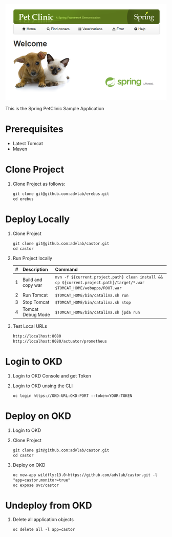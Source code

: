 ![Intro](./docs/petclinic-ui.png)

This is the Spring PetClinic Sample Application

# Prerequisites

* Latest Tomcat
* Maven

# Clone Project

1. Clone Project as follows:

	```
	git clone git@github.com:advlab/erebus.git
	cd erebus
	```

# Deploy Locally

1. Clone Project

	```
	git clone git@github.com:advlab/castor.git
	cd castor
	```

1. Run Project locally   

    | #       | Description           | Command  |
    | :------------- |:-------------| :-----|
    | 1      | Build and copy war | `mvn -f ${current.project.path} clean install && cp ${current.project.path}/target/*.war $TOMCAT_HOME/webapps/ROOT.war` |
    | 2      | Run Tomcat      |   `$TOMCAT_HOME/bin/catalina.sh run` |
    | 3 | Stop Tomcat      |    `$TOMCAT_HOME/bin/catalina.sh stop` |
    | 4 | Tomcat Debug Mode      |    `$TOMCAT_HOME/bin/catalina.sh jpda run` |

1. Test Local URLs

    ```
    http://localhost:8080
    http://localhost:8080/actuator/prometheus
    ```

# Login to OKD

1. Login to OKD Console and get Token

1. Login to OKD unsing the CLI

	```
	oc login https://OKD-URL:OKD-PORT --token=YOUR-TOKEN
	```

# Deploy on OKD

1. Login to OKD

1. Clone Project

	```
	git clone git@github.com:advlab/castor.git
	cd castor
	```

1. Deploy on OKD

    ```
    oc new-app wildfly:13.0~https://github.com/advlab/castor.git -l "app=castor,monitor=true"
    oc expose svc/castor
    ```

# Undeploy from OKD

1. Delete all application objects

    ```
    oc delete all -l app=castor
    ```